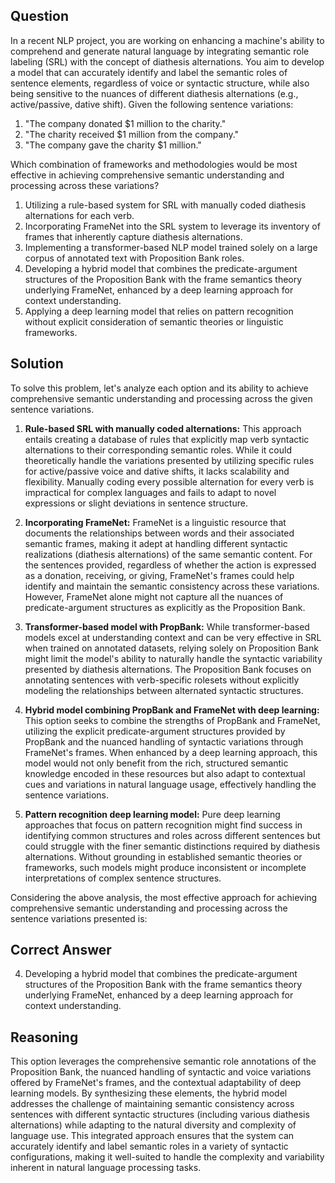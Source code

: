 ## Question

In a recent NLP project, you are working on enhancing a machine's ability to comprehend and generate natural language by integrating semantic role labeling (SRL) with the concept of diathesis alternations. You aim to develop a model that can accurately identify and label the semantic roles of sentence elements, regardless of voice or syntactic structure, while also being sensitive to the nuances of different diathesis alternations (e.g., active/passive, dative shift). Given the following sentence variations:

1. "The company donated $1 million to the charity."
2. "The charity received $1 million from the company."
3. "The company gave the charity $1 million."

Which combination of frameworks and methodologies would be most effective in achieving comprehensive semantic understanding and processing across these variations?

1. Utilizing a rule-based system for SRL with manually coded diathesis alternations for each verb.
2. Incorporating FrameNet into the SRL system to leverage its inventory of frames that inherently capture diathesis alternations.
3. Implementing a transformer-based NLP model trained solely on a large corpus of annotated text with Proposition Bank roles.
4. Developing a hybrid model that combines the predicate-argument structures of the Proposition Bank with the frame semantics theory underlying FrameNet, enhanced by a deep learning approach for context understanding.
5. Applying a deep learning model that relies on pattern recognition without explicit consideration of semantic theories or linguistic frameworks.

## Solution

To solve this problem, let's analyze each option and its ability to achieve comprehensive semantic understanding and processing across the given sentence variations.

1. **Rule-based SRL with manually coded alternations:** This approach entails creating a database of rules that explicitly map verb syntactic alternations to their corresponding semantic roles. While it could theoretically handle the variations presented by utilizing specific rules for active/passive voice and dative shifts, it lacks scalability and flexibility. Manually coding every possible alternation for every verb is impractical for complex languages and fails to adapt to novel expressions or slight deviations in sentence structure.

2. **Incorporating FrameNet:** FrameNet is a linguistic resource that documents the relationships between words and their associated semantic frames, making it adept at handling different syntactic realizations (diathesis alternations) of the same semantic content. For the sentences provided, regardless of whether the action is expressed as a donation, receiving, or giving, FrameNet's frames could help identify and maintain the semantic consistency across these variations. However, FrameNet alone might not capture all the nuances of predicate-argument structures as explicitly as the Proposition Bank.

3. **Transformer-based model with PropBank:** While transformer-based models excel at understanding context and can be very effective in SRL when trained on annotated datasets, relying solely on Proposition Bank might limit the model's ability to naturally handle the syntactic variability presented by diathesis alternations. The Proposition Bank focuses on annotating sentences with verb-specific rolesets without explicitly modeling the relationships between alternated syntactic structures.

4. **Hybrid model combining PropBank and FrameNet with deep learning:** This option seeks to combine the strengths of PropBank and FrameNet, utilizing the explicit predicate-argument structures provided by PropBank and the nuanced handling of syntactic variations through FrameNet's frames. When enhanced by a deep learning approach, this model would not only benefit from the rich, structured semantic knowledge encoded in these resources but also adapt to contextual cues and variations in natural language usage, effectively handling the sentence variations.

5. **Pattern recognition deep learning model:** Pure deep learning approaches that focus on pattern recognition might find success in identifying common structures and roles across different sentences but could struggle with the finer semantic distinctions required by diathesis alternations. Without grounding in established semantic theories or frameworks, such models might produce inconsistent or incomplete interpretations of complex sentence structures.

Considering the above analysis, the most effective approach for achieving comprehensive semantic understanding and processing across the sentence variations presented is:

## Correct Answer

4. Developing a hybrid model that combines the predicate-argument structures of the Proposition Bank with the frame semantics theory underlying FrameNet, enhanced by a deep learning approach for context understanding.

## Reasoning

This option leverages the comprehensive semantic role annotations of the Proposition Bank, the nuanced handling of syntactic and voice variations offered by FrameNet's frames, and the contextual adaptability of deep learning models. By synthesizing these elements, the hybrid model addresses the challenge of maintaining semantic consistency across sentences with different syntactic structures (including various diathesis alternations) while adapting to the natural diversity and complexity of language use. This integrated approach ensures that the system can accurately identify and label semantic roles in a variety of syntactic configurations, making it well-suited to handle the complexity and variability inherent in natural language processing tasks.